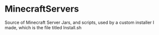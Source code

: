 # MinecraftServers
Source of Minecraft Server Jars, and scripts, used by a custom installer I made, which is the file titled Install.sh
